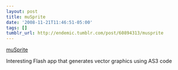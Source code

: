 ```yaml
---
layout: post
title: muSprite
date: '2008-11-21T11:46:51-05:00'
tags: []
tumblr_url: http://endemic.tumblr.com/post/60894313/musprite
---
```

[muSprite](http://musprite.sourceforge.net)  

Interesting Flash app that generates vector graphics using AS3 code

